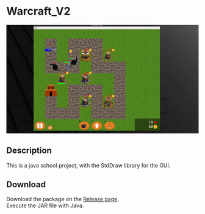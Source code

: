 # Warcraft_V2
![Example](example.gif)
## Description
This is a java school project, with the StdDraw library for the GUI.
## Download
Download the package on the [Release page](https://github.com/Fgdou/Warcraft_V2/releases).\
Execute the JAR file with Java.
